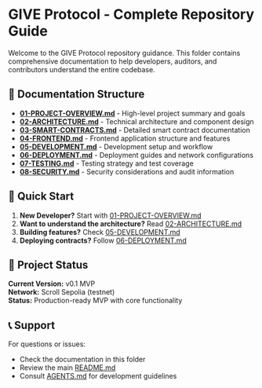 # GIVE Protocol - Complete Repository Guide

Welcome to the GIVE Protocol repository guidance. This folder contains comprehensive documentation to help developers, auditors, and contributors understand the entire codebase.

## 📁 Documentation Structure

- **[01-PROJECT-OVERVIEW.md](01-PROJECT-OVERVIEW.md)** - High-level project summary and goals
- **[02-ARCHITECTURE.md](02-ARCHITECTURE.md)** - Technical architecture and component design
- **[03-SMART-CONTRACTS.md](03-SMART-CONTRACTS.md)** - Detailed smart contract documentation
- **[04-FRONTEND.md](04-FRONTEND.md)** - Frontend application structure and features
- **[05-DEVELOPMENT.md](05-DEVELOPMENT.md)** - Development setup and workflow
- **[06-DEPLOYMENT.md](06-DEPLOYMENT.md)** - Deployment guides and network configurations
- **[07-TESTING.md](07-TESTING.md)** - Testing strategy and test coverage
- **[08-SECURITY.md](08-SECURITY.md)** - Security considerations and audit information

## 🚀 Quick Start

1. **New Developer?** Start with [01-PROJECT-OVERVIEW.md](01-PROJECT-OVERVIEW.md)
2. **Want to understand the architecture?** Read [02-ARCHITECTURE.md](02-ARCHITECTURE.md)
3. **Building features?** Check [05-DEVELOPMENT.md](05-DEVELOPMENT.md)
4. **Deploying contracts?** Follow [06-DEPLOYMENT.md](06-DEPLOYMENT.md)

## 🎯 Project Status

**Current Version:** v0.1 MVP  
**Network:** Scroll Sepolia (testnet)  
**Status:** Production-ready MVP with core functionality

## 📞 Support

For questions or issues:
- Check the documentation in this folder
- Review the main [README.md](../README.md)
- Consult [AGENTS.md](../AGENTS.md) for development guidelines